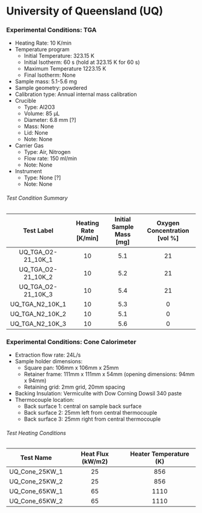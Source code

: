 # University of Queensland (UQ)

### Experimental Conditions: TGA

* Heating Rate: 10 K/min
* Temperature program
  - Initial Temperature: 323.15 K
  - Initial Isotherm: 60 s (hold at 323.15 K for 60 s)  
  - Maximum Temperature 1223.15 K
  - Final Isotherm: None
* Sample mass: 5.1-5.6 mg
* Sample geometry: powdered
* Calibration type: Annual internal mass calibration  
* Crucible
  - Type: Al2O3
  - Volume: 85 µL
  - Diameter: 6.8 mm [?]
  - Mass: None
  - Lid: None
  - Note: None
* Carrier Gas
  - Type: Air, Nitrogen
  - Flow rate: 150 ml/min
  - Note: None
* Instrument
  - Type: None [?]
  - Note: None

###### Test Condition Summary

| Test Label | Heating Rate [K/min] | Initial Sample Mass [mg] | Oxygen Concentration [vol %] |
|:----------:|:--------------------:|:------------------------:|:------------------------------:|
| UQ\_TGA\_O2-21\_10K\_1 | 10 | 5.1 | 21 |
| UQ\_TGA\_O2-21\_10K\_2 | 10 | 5.2 | 21 |
| UQ\_TGA\_O2-21\_10K\_3 | 10 | 5.4 | 21 |
| UQ\_TGA\_N2\_10K\_1    | 10 | 5.3 |  0 |
| UQ\_TGA\_N2\_10K\_2    | 10 | 5.1 |  0 |
| UQ\_TGA\_N2\_10K\_3    | 10 | 5.6 |  0 |

### Experimental Conditions: Cone Calorimeter
* Extraction flow rate: 24L/s
* Sample holder dimensions:
    - Square pan: 106mm x 106mm x 25mm
    - Retainer frame: 111mm x 111mm x 54mm (opening dimensions: 94mm x 94mm)
    - Retaining grid: 2mm grid, 20mm spacing
* Backing Insulation: Vermiculite with Dow Corning Dowsil 340 paste
* Thermocouple location:
    - Back surface 1: central on sample back surface
    - Back surface 2: 25mm left from central thermocouple
    - Back surface 3: 25mm right from central thermocouple

###### Test Heating Conditions  
|Test Name | Heat Flux (kW/m2)| Heater Temperature (K)
|----------|:------:| :---: |
|UQ\_Cone\_25KW\_1 | 25| 856  
|UQ\_Cone\_25KW\_2 | 25| 856
|UQ\_Cone\_65KW\_1 | 65| 1110
|UQ\_Cone\_65KW\_2 | 65| 1110

